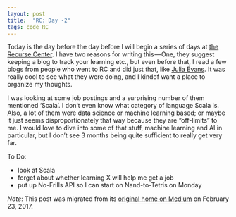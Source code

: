 ```yaml
---
layout: post
title:  "RC: Day -2"
tags: code RC
---
```


Today is the day before the day before I will begin a series of days at [the Recurse Center](https://recurse.com). I have two reasons for writing this — One, they suggest keeping a blog to track your learning etc., but even before that, I read a few blogs from people who went to RC and did just that, like [Julia Evans](https://jvns.ca/blog/2013/09/26/hacker-school-day-4-c-unit-testing/). It was really cool to see what they were doing, and I kindof want a place to organize my thoughts.  
<!--more-->  

I was looking at some job postings and a surprising number of them mentioned ‘Scala’. I don’t even know what category of language Scala is. Also, a lot of them were data science or machine learning based; or maybe it just seems disproportionately that way because they are “off-limits” to me. I would love to dive into some of that stuff, machine learning and AI in particular, but I don’t see 3 months being quite sufficient to really get very far.  

To Do:
- look at Scala
- forget about whether learning X will help me get a job
- put up No-Frills API so I can start on Nand-to-Tetris on Monday

*Note*: This post was migrated from its [original home on Medium](https://medium.com/@heatherbooker/rc-day-2-632e910b7c17#.r6xkbrdyw) on February 23, 2017.

